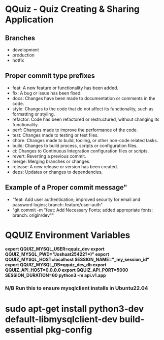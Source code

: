# QQuiz - Quiz Creating & Sharing Application

## Branches
- development
- production
- hotfix

## Proper commit type prefixes
- feat: A new feature or functionality has been added.
- fix: A bug or issue has been fixed.
- docs: Changes have been made to documentation or comments in the code.
- style: Changes to the code that do not affect its functionality, such as formatting or styling.
- refactor: Code has been refactored or restructured, without changing its functionality.
- perf: Changes made to improve the performance of the code.
- test: Changes made to testing or test files.
- chore: Changes made to build, tooling, or other non-code related tasks.
- build: Changes to build process, scripts or configuration files.
- ci: Changes to Continuous Integration configuration files or scripts.
- revert: Reverting a previous commit.
- merge: Merging branches or changes.
- release: A new release or version has been created.
- deps: Updates or changes to dependencies.

## Example of a Proper commit message"
- "feat: Add user authentication; improved security for email and password logins; branch: feature/user-auth"
- "git commit -m "feat: Add Necessary Fonts; added appropriate fonts; branch: origin/dev""

# QQUIZ Environment Variables
#### export QQUIZ_MYSQL_USER=qquiz_dev export QQUIZ_MYSQL_PWD="Joshuat25422?*)" export QQUIZ_MYSQL_HOST=localhost SESSION_NAME="_my_session_id" export QQUIZ_MYSQL_DB=qquiz_dev_db export QQUIZ_API_HOST=0.0.0.0 export QQUIZ_API_PORT=5000 SESSION_DURATION=60 python3 -m api.v1.app

### N/B Run this to ensure mysqlclient installs in Ubuntu22.04
# sudo apt-get install python3-dev default-libmysqlclient-dev build-essential pkg-config